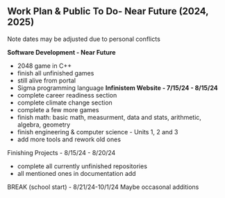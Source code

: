 ## Work Plan & Public To Do- Near Future (2024, 2025)
Note dates may be adjusted due to personal conflicts

**Software Development - Near Future**
- 2048 game in C++
- finish all unfinished games
- still alive from portal
- Sigma programming language
**Infinistem Website - 7/15/24 - 8/15/24**
- complete career readiness section
- complete climate change section
- complete a few more games
- finish math: basic math, measurment, data and stats, arithmetic, algebra, geometry
- finish engineering & computer science - Units 1, 2 and 3
- add more tools and rework old ones


Finishing Projects - 8/15/24 - 8/20/24
- complete all currently unfinished repositories
- all mentioned ones in documentation add

BREAK (school start) -  8/21/24-10/1/24 Maybe occasonal additions
